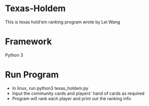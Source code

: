 # Texas-Holdem
This is texas hold'em ranking program wrote by Lei Wang

# Framework
Python 3

# Run Program
 - In linux, run python3 texas_holdem.py
 - Input the community cards and players' hand of cards as required
 - Program will rank each player and print out the ranking info

